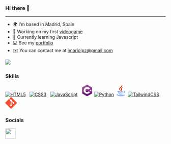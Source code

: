 ### Hi there 👋
--------------------------
- 🌍 I’m based in Madrid, Spain
- 🚀 Working on my first <a href="https://cimaproductions.es" target="_blank">videogame</a>
- 🧠 Currently learning Javascript
- 💻 See my <a href="https://mariolopez.website" target="_blank">portfolio</a>
- ✉️  You can contact me at [imariolpz@gmail.com](mailto:imariolpz@gmail.com)

<img src="https://media.giphy.com/media/Kfl09udXYhbjajJwEt/giphy.gif" width="200" />

### Skills

<p align="left">
<a href="https://developer.mozilla.org/en-US/docs/Glossary/HTML5" target="_blank" rel="noreferrer"><img src="https://raw.githubusercontent.com/danielcranney/readme-generator/main/public/icons/skills/html5-colored.svg" width="36" height="36" alt="HTML5" /></a> &nbsp;
<a href="https://www.w3.org/TR/CSS/#css" target="_blank" rel="noreferrer"><img src="https://raw.githubusercontent.com/danielcranney/readme-generator/main/public/icons/skills/css3-colored.svg" width="36" height="36" alt="CSS3" /></a> &nbsp;
<a href="https://developer.mozilla.org/en-US/docs/Web/JavaScript" target="_blank" rel="noreferrer"><img src="https://raw.githubusercontent.com/danielcranney/readme-generator/main/public/icons/skills/javascript-colored.svg" width="36" height="36" alt="JavaScript" /></a> &nbsp;
<a href="https://learn.microsoft.com/es-es/dotnet/csharp/" target="_blank" rel="noreferrer"><img src="https://github.com/mariolpzz/mariolpzz/blob/main/c-sharp.svg" width="36" height="36" alt="C-SHARP" /></a>
<a href="https://www.python.org/" target="_blank" rel="noreferrer"><img src="https://raw.githubusercontent.com/danielcranney/readme-generator/main/public/icons/skills/python-colored.svg" width="36" height="36" alt="Python" /></a>
<a href="https://dev.java/" target="_blank" rel="noreferrer"><img src="https://github.com/mariolpzz/mariolpzz/blob/main/java.png" width="36" height="36" alt="Java" /></a> 
<a href="https://tailwindcss.com/" target="_blank" rel="noreferrer"><img src="https://raw.githubusercontent.com/danielcranney/readme-generator/main/public/icons/skills/tailwindcss-colored.svg" width="36" height="36" alt="TailwindCSS" /></a> 
 <a href="https://git-scm.com/" target="_blank" rel="noreferrer"><img src="https://github.com/mariolpzz/mariolpzz/blob/main/git.png" width="36" height="36" alt="Git" /></a> 
</p>

### Socials
<a href="https://www.linkedin.com/in/mario-l%C3%B3pez-moraga-418956252/" target="_blank" rel="noreferrer"><img src="https://raw.githubusercontent.com/danielcranney/readme-generator/main/public/icons/socials/linkedin.svg" width="32" height="32" /></a> 
